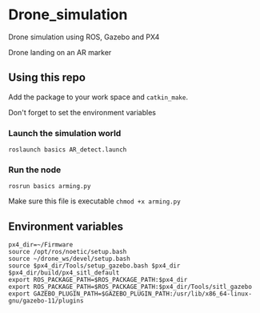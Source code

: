 # Drone_simulation
Drone simulation using ROS, Gazebo and PX4

Drone landing on an AR marker

## Using this repo

Add the package to your work space and `catkin_make`.

Don't forget to set the environment variables

### Launch the simulation world

`roslaunch basics AR_detect.launch`

### Run the node

`rosrun basics arming.py`

Make sure this file is executable `chmod +x arming.py` 

## Environment variables

```
px4_dir=~/Firmware
source /opt/ros/noetic/setup.bash
source ~/drone_ws/devel/setup.bash
source $px4_dir/Tools/setup_gazebo.bash $px4_dir $px4_dir/build/px4_sitl_default
export ROS_PACKAGE_PATH=$ROS_PACKAGE_PATH:$px4_dir
export ROS_PACKAGE_PATH=$ROS_PACKAGE_PATH:$px4_dir/Tools/sitl_gazebo
export GAZEBO_PLUGIN_PATH=$GAZEBO_PLUGIN_PATH:/usr/lib/x86_64-linux-gnu/gazebo-11/plugins
```
